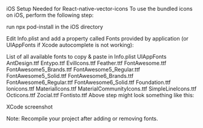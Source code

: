 iOS Setup Needed for React-native-vector-icons
To use the bundled icons on iOS, perform the following step:

run npx pod-install in the iOS directory

Edit Info.plist and add a property called Fonts provided by application (or UIAppFonts if Xcode autocomplete is not working):

List of all available fonts to copy & paste in Info.plist
<key>UIAppFonts</key>
<array>
  <string>AntDesign.ttf</string>
  <string>Entypo.ttf</string>
  <string>EvilIcons.ttf</string>
  <string>Feather.ttf</string>
  <string>FontAwesome.ttf</string>
  <string>FontAwesome5_Brands.ttf</string>
  <string>FontAwesome5_Regular.ttf</string>
  <string>FontAwesome5_Solid.ttf</string>
  <string>FontAwesome6_Brands.ttf</string>
  <string>FontAwesome6_Regular.ttf</string>
  <string>FontAwesome6_Solid.ttf</string>
  <string>Foundation.ttf</string>
  <string>Ionicons.ttf</string>
  <string>MaterialIcons.ttf</string>
  <string>MaterialCommunityIcons.ttf</string>
  <string>SimpleLineIcons.ttf</string>
  <string>Octicons.ttf</string>
  <string>Zocial.ttf</string>
  <string>Fontisto.ttf</string>
</array>
Above step might look something like this:

XCode screenshot

Note: Recompile your project after adding or removing fonts.
